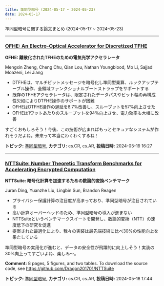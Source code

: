 ```yaml
---
title: 準同型暗号 (2024-05-17 ~ 2024-05-23)
date: 2024-05-17
---
```


準同型暗号に関する論文まとめ (2024-05-17 ~ 2024-05-23)


- - -

### [OFHE: An Electro-Optical Accelerator for Discretized TFHE](http://arxiv.org/abs/2405.11607)

**OFHE: 離散化されたTFHEのための電気光学アクセラレータ**

Mengxin Zheng, Cheng Chu, Qian Lou, Nathan Youngblood, Mo Li, Sajjad Moazeni, Lei Jiang

- DTFHEは、マルチビットメッセージを暗号化し準同型乗算、ルックアップテーブル操作、全領域ファンクショナルブートストラップをサポートする
- 既存のTFHEアクセラレータは、限定されたデータパスやビット幅の再構成性欠如によりDTFHE操作のサポートが困難
- OFHEはDTFHE操作の遅延を8.7%改善し、スループットを57%向上させた
- OFHEは1ワットあたりのスループットを94%向上させ、電力効率も大幅に改善

すごくおもしろそう！今後、この技術が広まればもっとセキュアなシステムが作れそうだよね。未来って本当にわくわくするね！



**トピック:** [準同型暗号](../../he), **カテゴリ:** cs.CR, cs.AR, **投稿日時:** 2024-05-19 16:27


- - -

### [NTTSuite: Number Theoretic Transform Benchmarks for Accelerating Encrypted Computation](http://arxiv.org/abs/2405.11353)

**NTTSuite: 暗号化計算を加速するための数論的変換ベンチマーク**

Juran Ding, Yuanzhe Liu, Lingbin Sun, Brandon Reagen

- プライバシー保護計算の注目度が高まっており、準同型暗号が注目されている
- 高い計算オーバーヘッドのため、準同型暗号の導入が進まない
- NTTSuiteというベンチマークスイートを開発し、数論的変換（NTT）の速度低下の研究を促進
- 提案された最適化により、我々の実装は最先端技術に比べ30%の性能向上を果たしている

準同型暗号の実用化が進むと、データの安全性が飛躍的に向上しそう！実装の30%向上ってすごいよね、楽しみ～。

**Comment:** 8 pages, 5 figures, and two tables. To download the source code, see   https://github.com/Dragon201701/NTTSuite

**トピック:** [準同型暗号](../../he), **カテゴリ:** cs.CR, cs.AR, **投稿日時:** 2024-05-18 17:44

